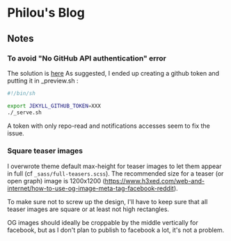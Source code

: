 # Philou's Blog

## Notes

### To avoid "No GitHub API authentication" error

The solution is [here](https://github.com/github/pages-gem/issues/399)
As suggested, I ended up creating a github token and putting it in _preview.sh :

```bash
#!/bin/sh

export JEKYLL_GITHUB_TOKEN=XXX
./_serve.sh
```

A token with only repo-read and notifications accesses seem to fix the issue.

### Square teaser images

I overwrote theme default max-height for teaser images to let them appear in full (cf `_sass/full-teasers.scss`). The recommended size for a teaser (or open graph) image is 1200x1200 (https://www.h3xed.com/web-and-internet/how-to-use-og-image-meta-tag-facebook-reddit).

To make sure not to screw up the design, I'll have to keep sure that all teaser images are square or at least not high rectangles.

OG images should ideally be croppable by the middle vertically for facebook, but as I don't plan to publish to facebook a lot, it's not a problem.
